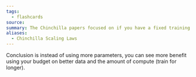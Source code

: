 ```yaml
---
tags:
  - flashcards
source: 
summary: The Chinchilla papers focused on if you have a fixed training budget, how do you allocate it the best.
aliases:
  - Chinchilla Scaling Laws
---
```

Conclusion is instead of using more parameters, you can see more benefit using your budget on better data and the amount of compute (train for longer).